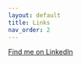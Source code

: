 ```yaml
---
layout: default
title: Links
nav_order: 2
---
```


[Find me on LinkedIn](https://www.linkedin.com/in/dylancdoherty/)
